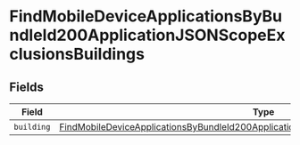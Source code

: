 # FindMobileDeviceApplicationsByBundleId200ApplicationJSONScopeExclusionsBuildings


## Fields

| Field                                                                                                                                                                                                           | Type                                                                                                                                                                                                            | Required                                                                                                                                                                                                        | Description                                                                                                                                                                                                     |
| --------------------------------------------------------------------------------------------------------------------------------------------------------------------------------------------------------------- | --------------------------------------------------------------------------------------------------------------------------------------------------------------------------------------------------------------- | --------------------------------------------------------------------------------------------------------------------------------------------------------------------------------------------------------------- | --------------------------------------------------------------------------------------------------------------------------------------------------------------------------------------------------------------- |
| `building`                                                                                                                                                                                                      | [FindMobileDeviceApplicationsByBundleId200ApplicationJSONScopeExclusionsBuildingsBuilding](../../models/operations/findmobiledeviceapplicationsbybundleid200applicationjsonscopeexclusionsbuildingsbuilding.md) | :heavy_minus_sign:                                                                                                                                                                                              | N/A                                                                                                                                                                                                             |